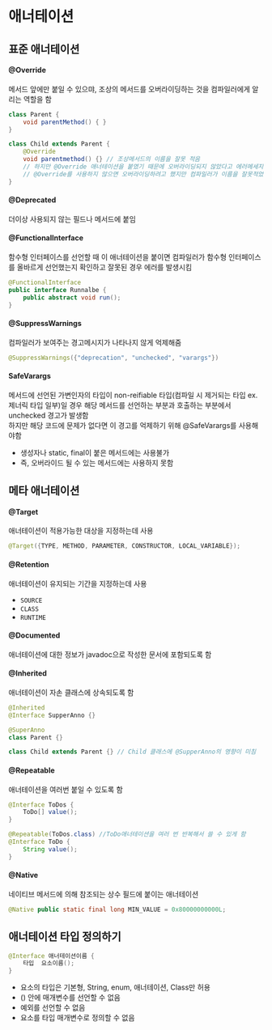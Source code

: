 # 애너테이션

## 표준 애너테이션

#### @Override

메서드 앞에만 붙일 수 있으먀, 조상의 메서드를 오버라이딩하는 것을 컴파일러에게 알리는 역할을 함

```java
class Parent {
    void parentMethod() { }
}

class Child extends Parent {
    @Override
    void parentmethod() {} // 조상메서드의 이름을 잘못 적음
    // 하지만 @Override 애너테이션을 붙였기 때문에 오버라이딩되지 않았다고 에러메세지를 남겨줌
    // @Override를 사용하지 않으면 오버라이딩하려고 했지만 컴파일러가 이름을 잘못적었는지 알지 못하므로 오류발견이 어려움
}
```

#### @Deprecated

더이상 사용되지 않는 필드나 메서드에 붙임

#### @FunctionalInterface
함수형 인터페이스를 선언할 때 이 애너테이션을 붙이면 컴파일러가 함수형 인터페이스를 올바르게 선언했는지 확인하고 잘못된 경우 에러를 발생시킴

```java
@FunctionalInterface
public interface Runnalbe {
    public abstract void run();
}
```

#### @SuppressWarnings

컴파일러가 보여주는 경고메시지가 나타나지 않게 억제해줌

```java
@SuppressWarnings({"deprecation", "unchecked", "varargs"})
```

#### SafeVarargs

메서드에 선언된 가변인자의 타입이 non-reifiable 타입(컴파일 시 제거되는 타입 ex.제너릭 타입 일부)일 경우 해당 메서드를 선언하는 부분과 호출하는 부분에서 unchecked 경고가 발생함  
하지만 해당 코드에 문제가 없다면 이 경고를 억제하기 위해 @SafeVarargs를 사용해야함
* 생성자나 static, final이 붙은 메서드에는 사용불가
* 즉, 오버라이드 될 수 있는 메서드에는 사용하지 못함

## 메타 애너테이션

#### @Target

애너테이션이 적용가능한 대상을 지정하는데 사용

```java
@Target({TYPE, METHOD, PARAMETER, CONSTRUCTOR, LOCAL_VARIABLE});
```

#### @Retention

애너테이션이 유지되는 기간을 지정하는데 사용
* ```SOURCE```
* ```CLASS```
* ```RUNTIME```

#### @Documented

애너테이션에 대한 정보가 javadoc으로 작성한 문서에 포함되도록 함

#### @Inherited

애너테이션이 자손 클래스에 상속되도록 함

```java
@Inherited
@Interface SupperAnno {}

@SuperAnno
class Parent {}

class Child extends Parent {} // Child 클래스에 @SupperAnno의 영향이 미침
```

#### @Repeatable

애너테이션을 여러번 붙일 수 있도록 함

```java
@Interface ToDos {
    ToDo[] value();
}

@Repeatable(ToDos.class) //ToDo애너테이션을 여러 번 반복해서 쓸 수 있게 함
@Interface ToDo {
    String value();
}
```

#### @Native

네이티브 메서드에 의해 참조되는 상수 필드에 붙이는 애너테이션

```java
@Native public static final long MIN_VALUE = 0x80000000000L;
```


## 애너테이션 타입 정의하기

```java
@Interface 애너테이션이름 {
    타입  요소이름(); 
}
```
* 요소의 타입은 기본형, String, enum, 애너테이션, Class만 허용
* () 안에 매개변수를 선언할 수 없음
* 예외를 선언할 수 없음
* 요소를 타입 매개변수로 정의할 수 없음

